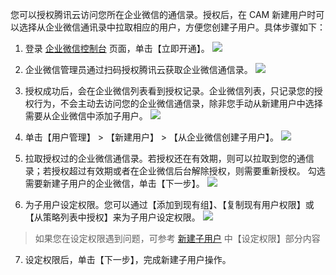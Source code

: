 您可以授权腾讯云访问您所在企业微信的通信录。授权后，在 CAM 新建用户时可以选择从企业微信通讯录中拉取相应的用户，方便您创建子用户。具体步骤如下：

1. 登录 [企业微信控制台](https://main.qcloudimg.com/raw/fe8073fb47c8ae74928e40477a7bc5c9.png) 页面，单击【立即开通】。
   ![](https://main.qcloudimg.com/raw/fe8073fb47c8ae74928e40477a7bc5c9.png)

2. 企业微信管理员通过扫码授权腾讯云获取企业微信通信录。
   ![](https://mc.qcloudimg.com/static/img/21a86fc02daeff86c1b49c6a8bd88238/image.png)

3. 授权成功后，会在企业微信列表看到授权记录。企业微信列表，只记录您的授权行为，不会主动去访问您的企业微信通信录，除非您手动从新建用户中选择需要从企业微信中添加子用户。
   ![](https://main.qcloudimg.com/raw/d2bcb806f3d29e4bcf6afdef6e280765.png)

4. 单击【用户管理】 > 【新建用户】 > 【从企业微信创建子用户】。
   ![](https://main.qcloudimg.com/raw/d1bcbedfe7b29e7e071b6f26e80cf581.png)

5. 拉取授权过的企业微信通信录。若授权还在有效期，则可以拉取到您的通信录；若授权超过有效期或者在企业微信后台解除授权，则需要重新授权。 勾选需要新建子用户的企业微信，单击【下一步】。
    ![](https://main.qcloudimg.com/raw/09f8f2d1dda64b74d1a7c47233cf3435.png)

6. 为子用户设定权限。您可以通过【添加到现有组】、【复制现有用户权限】或【从策略列表中授权】来为子用户设定权限。
![](https://main.qcloudimg.com/raw/a456daef2f6efd9d319cfd888e12b4e7.png)
>如果您在设定权限遇到问题，可参考 [新建子用户](https://cloud.tencent.com/document/product/598/13674#.E6.96.B0.E5.BB.BA.E5.AD.90.E7.94.A8.E6.88.B7) 中【设定权限】部分内容

7. 设定权限后，单击【下一步】，完成新建子用户操作。
